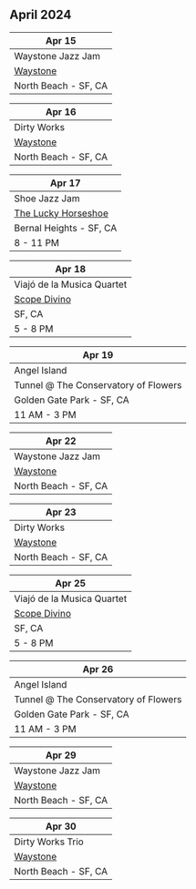 ## April 2024

| Apr 15
| -
| Waystone Jazz Jam
| <a href="https://www.waystonesf.com" target="new">Waystone</a>
| North Beach - SF, CA

| Apr 16
| -
| Dirty Works
| <a href="https://www.waystonesf.com" target="new">Waystone</a>
| North Beach - SF, CA

| Apr 17
|-
| Shoe Jazz Jam
| <a href="https://www.theluckyhorseshoebar.com/" target="Shoe">The Lucky Horseshoe</a>
| Bernal Heights - SF, CA
| 8 - 11 PM

| Apr 18
|-
| Viajó de la Musica Quartet
| <a href="https://www.scopodivino.com" target="scopo">Scope Divino</a>
| SF, CA
| 5 - 8 PM

| Apr 19
|-
| Angel Island
| Tunnel @ The Conservatory of Flowers
| Golden Gate Park - SF, CA
| 11 AM - 3 PM

| Apr 22
| -
| Waystone Jazz Jam
| <a href="https://www.waystonesf.com" target="new">Waystone</a>
| North Beach - SF, CA

| Apr 23
| -
| Dirty Works
| <a href="https://www.waystonesf.com" target="new">Waystone</a>
| North Beach - SF, CA

| Apr 25
|-
| Viajó de la Musica Quartet
| <a href="https://www.scopodivino.com" target="scopo">Scope Divino</a>
| SF, CA
| 5 - 8 PM

| Apr 26
|-
| Angel Island
| Tunnel @ The Conservatory of Flowers
| Golden Gate Park - SF, CA
| 11 AM - 3 PM

| Apr 29
| -
| Waystone Jazz Jam
| <a href="https://www.waystonesf.com" target="new">Waystone</a>
| North Beach - SF, CA

| Apr 30
| -
| Dirty Works Trio
| <a href="https://www.waystonesf.com" target="new">Waystone</a>
| North Beach - SF, CA
